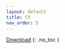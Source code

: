 ```yaml
---
layout: default
title: CV
nav_order: 5
---
```


<a href="{{
 '/assets/others/CHEN_Ran_CV.pdf' | prepend: site.baseurl }}">Download</a>
{: .no_toc }

<div class="container">
	<div class="row">
		<div class="col">
			<object data="{{
			 '/assets/others/CHEN_Ran_CV.pdf' | prepend: site.baseurl }}" width="900" height="1000" type='application/pdf'/>
			</object>
		</div>
	</div>
</div>